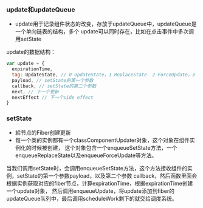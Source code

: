 ### update和updateQueue
- update用于记录组件状态的改变，存放于updateQueue中，updateQueue是一个单向链表的结构，多个
update可以同时存在，比如在点击事件中多次调用setState

update的数据结构：
```javascript
var update = {
  expirationTime,
  tag: UpdateState, // 0 UpdateState，1 ReplaceState  2 ForceUpdate，3 CaptureUpdate
  payload, // setState的第一个参数
  callback, // setState的第二个参数
  next, // 下一个更新
  nextEffect // 下一个side effect
}
```

### setState
- 給节点的Fiber创建更新
- 每一个类的实例都有一个classComponentUpdater对象，这个对象在组件实例化的时候被创建，
这个对象包含一个enqueueSetState方法，一个enqueueReplaceState以及enqueueForceUpdate等方法。

当我们调用setState时，会调用enqueueSetState方法，这个方法接收组件的实例，setState的第一个参数payload，以及第二个参数
callback，然后函数里面会根据实例获取对应的fiber节点，计算expirationTime，根据expirationTime创建一个update对象，
然后调用enqueueUpdate，将update添加到fiber的updateQueue队列中，最后调用scheduleWork剩下的就交给调度系统。
